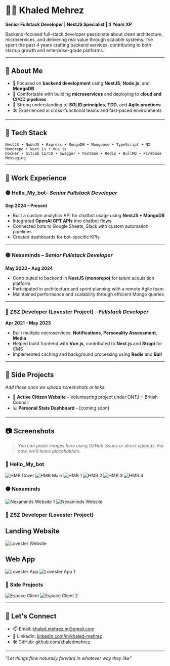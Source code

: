 # 👨‍💻 Khaled Mehrez  
**Senior Fullstack Developer | NestJS Specialist | 4 Years XP**

Backend-focused full-stack developer passionate about clean architecture, microservices, and delivering real value through scalable systems. I’ve spent the past 4 years crafting backend services, contributing to both startup growth and enterprise-grade platforms.

---

## 📍 About Me

- 💼 Focused on **backend development** using **NestJS**, **Node.js**, and **MongoDB**
- 🚀 Comfortable with building **microservices** and deploying to **cloud and CI/CD pipelines**
- 🎯 Strong understanding of **SOLID principles**, **TDD**, and **Agile practices**
- 🛠️ Experienced in cross-functional teams and fast-paced environments

---

## 🧠 Tech Stack

```
NestJS • NodeJS • Express • MongoDB • Mongoose • TypeScript • NX Monorepo • Next.js • Vue.js  
Docker • GitLab CI/CD • Swagger • Postman • Redis • BullMQ • Firebase Messaging
```

---

## 💼 Work Experience

### 🟢 Hello_My_bot– _Senior Fullstack Developer_  
**Sep 2024 – Present**

- Built a custom analytics API for chatbot usage using **NestJS + MongoDB**
- Integrated **OpenAI GPT APIs** into chatbot flows
- Connected bots to Google Sheets, Slack with custom automation pipelines
- Created dashboards for bot-specific KPIs

---

### 🟡 Nexaminds – _Senior Fullstack Developer_  
**May 2023 – Aug 2024**

- Contributed to backend in **NestJS (monorepo)** for talent acquisition platform  
- Participated in architecture and sprint planning with a remote Agile team  
- Maintained performance and scalability through efficient Mongo queries

---

### 🔴 ZSZ Developer (Lovester Project) – _Fullstack Developer_  
**Apr 2021 – May 2023**

- Built multiple microservices: **Notifications**, **Personality Assessment**, **Media**
- Helped build frontend with **Vue.js**, contributed to **Next.js** and **Strapi** for CMS
- Implemented caching and background processing using **Redis** and **Bull**

---

## 🌱 Side Projects

_Add these once we upload screenshots or links:_

- 🔧 **Active Citizen Website** – Volunteering project under ONTJ + British Council
- 📊 **Personal Stats Dashboard** – [coming soon]

---

## 📷 Screenshots

> _You can paste images here using GitHub issues or direct uploads. For now, we’ll leave placeholders._


### 🔵 Hello_My_bot
![HMB Cover](screenshots/HMB_COVER.jpeg)
![HMB Main](screenshots/HMB.png)
![HMB 1](screenshots/HMB1.png)
![HMB 2](screenshots/HMB2.png)
![HMB 3](screenshots/HMB3.png)
![HMB 4](screenshots/HMB4.png) 

### 🟠 Nexaminds
![Nexaminds Website 1](screenshots/NEXAMINDS_WEBSITE_1.png)
![Nexaminds Website](screenshots/NEXAMINDS_WEBSITE.png)


### 🩷  ZSZ Developer (Lovester Project)
## Landing Website
![Lovester Website](screenshots/LOVESTER_WEBSITE.png)

## Web App
![Lovester App](screenshots/LOVESTER_APP.png)
![Lovester App 1](screenshots/LOVESTER_APP1.png)

### 🌱 Side Projects
![Espace Client](screenshots/ESPACE_CLIENT.png)
![Espace Client 2](screenshots/ESPACE_CLIENT2.png)

---

## 🔗 Let's Connect

- 📫 Email: [khaled.mehrez.m@gmail.com](mailto:khaled.mehrez.m@gmail.com)  
- 💼 LinkedIn: [linkedin.com/in/khaled-mehrez](https://www.linkedin.com/in/khaled-mehrez)  
- 🛠️ GitHub: [github.com/khaledmehrez](https://github.com/khaledmehrez)

---

_“Let things flow naturally forward in whatever way they like”_
